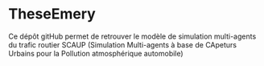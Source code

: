 # TheseEmery
Ce dépôt gitHub permet de retrouver le modèle de simulation multi-agents du trafic routier SCAUP (Simulation Multi-agents à base de CApeturs Urbains pour la Pollution atmosphérique automobile)
